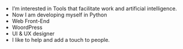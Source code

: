 - I’m interested in Tools that facilitate work and artificial intelligence.
- Now I am developing myself in Python
- Web Front-End
- WoordPress
- UI & UX designer
- I like to help and add a touch to people.


<!---
sajjadalali/sajjadalali is a ✨ special ✨ repository because its `README.md` (this file) appears on your GitHub profile.
You can click the Preview link to take a look at your changes.
--->

